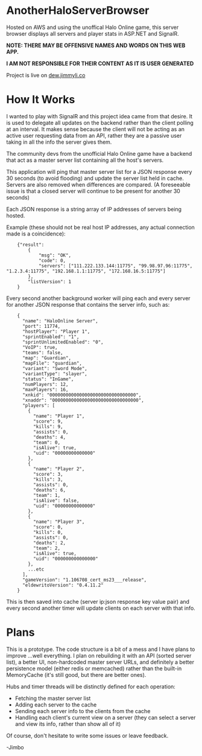 # AnotherHaloServerBrowser
Hosted on AWS and using the unoffical Halo Online game, this server browser displays all servers and player stats in ASP.NET and SignalR.

**NOTE: THERE MAY BE OFFENSIVE NAMES AND WORDS ON THIS WEB APP.**

**I AM NOT RESPONSIBLE FOR THEIR CONTENT AS IT IS USER GENERATED**

Project is live on [dew.jimmyli.co](http://dew.jimmyli.co)


# How It Works

I wanted to play with SignalR and this project idea came from that desire. It is used to delegate all updates on the backend rather than the client polling at an interval. It makes sense because the client will not be acting as an active user requesting data from an API, rather they are a passive user taking in all the info the server gives them.

The community devs from the unofficial Halo Online game have a backend that act as a master server list containing all the host's servers. 

This application will ping that master server list for a JSON response every 30 seconds (to avoid flooding) and update the server list held in cache. Servers are also removed when differences are compared. (A foreseeable issue is that a closed server will continue to be present for another 30 seconds)

Each JSON response is a string array of IP addresses of servers being hosted.

Example (these should not be real host IP addresses, any actual connection made is a coincidence):
```
	{"result": 
		{
			"msg": "OK", 
			"code": 0, 
			"servers": ["111.222.133.144:11775", "99.98.97.96:11775", "1.2.3.4:11775", "192.168.1.1:11775", "172.168.16.5:11775"]
		}, 
		"listVersion": 1
	}
```
Every second another background worker will ping each and every server for another JSON response that contains the server info, such as:
```
	{
	  "name": "HaloOnline Server",
	  "port": 11774,
	  "hostPlayer": "Player 1",
	  "sprintEnabled": "1",
	  "sprintUnlimitedEnabled": "0",
	  "VoIP": true,
	  "teams": false,
	  "map": "Guardian",
	  "mapFile": "guardian",
	  "variant": "Sword Mode",
	  "variantType": "slayer",
	  "status": "InGame",
	  "numPlayers": 12,
	  "maxPlayers": 16,
	  "xnkid": "00000000000000000000000000000000",
	  "xnaddr": "00000000000000000000000000000000",
	  "players": [
	    {
	      "name": "Player 1",
	      "score": 9,
	      "kills": 9,
	      "assists": 0,
	      "deaths": 4,
	      "team": 0,
	      "isAlive": true,
	      "uid": "00000000000000"
	    },
	    {
	      "name": "Player 2",
	      "score": 3,
	      "kills": 3,
	      "assists": 0,
	      "deaths": 6,
	      "team": 1,
	      "isAlive": false,
	      "uid": "00000000000000"
	    },
	    {
	      "name": "Player 3",
	      "score": 0,
	      "kills": 0,
	      "assists": 0,
	      "deaths": 2,
	      "team": 2,
	      "isAlive": true,
	      "uid": "000000000000000"
	    },
	    ...etc
	  ],
	  "gameVersion": "1.106708_cert_ms23___release",
	  "eldewritoVersion": "0.4.11.2"
	}

```

This is then saved into cache (server ip:json response key value pair) and every second another timer will update clients on each server with that info.

# Plans

This is a prototype. The code structure is a bit of a mess and I have plans to improve ...well everything. I plan on rebuilding it with an API (sorted server list), a better UI, non-hardcoded master server URLs, and definitely a better persistence model (either redis or memcached) rather than the built-in MemoryCache (it's still good, but there are better ones). 

Hubs and timer threads will be distinctly defined for each operation:

* Fetching the master server list
* Adding each server to the cache
* Sending each server info to the clients from the cache
* Handling each client's current view on a server (they can select a server and view its info, rather than show all of it)

Of course, don't hesitate to write some issues or leave feedback.

-Jimbo